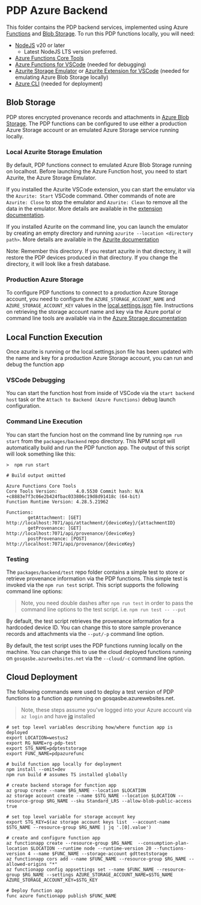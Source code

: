 # PDP Azure Backend

This folder contains the PDP backend services, implemented using Azure
[Functions](https://azure.microsoft.com/en-us/products/functions/) and
[Blob Storage](https://azure.microsoft.com/en-us/products/storage/blobs/).
To run this PDP functions locally, you will need:

* [NodeJS](https://nodejs.org/) v20 or later
  * Latest NodeJS LTS version preferred.
* [Azure Functions Core Tools](https://learn.microsoft.com/en-us/azure/azure-functions/functions-run-local)
* [Azure Functions for VSCode](https://marketplace.visualstudio.com/items?itemName=ms-azuretools.vscode-azurefunctions) (needed for debugging)
* [Azurite Storage Emulator](https://learn.microsoft.com/en-us/azure/storage/common/storage-use-azurite?tabs=npm#install-azurite) or [Azurite Extension for VSCode](https://marketplace.visualstudio.com/items?itemName=Azurite.azurite) (needed for emulating Azure Blob Storage locally)
* [Azure CLI](https://learn.microsoft.com/en-us/cli/azure/install-azure-cli) (needed for deployment)

## Blob Storage

PDP stores encrypted provenance records and attachments in
[Azure Blob Storage](https://azure.microsoft.com/en-us/products/storage/blobs/).
The PDP functions can be configured to use either a production Azure Storage account or
an emulated Azure Storage service running locally.

### Local Azurite Storage Emulation

By default, PDP functions connect to emulated Azure Blob Storage running on localhost.
Before launching the Azure Function host, you need to start Azurite, the Azure Storage Emulator.

If you installed the Azurite VSCode extension, you can start the emulator via the `Azurite: Start`
VSCode command. Other commands of note are `Azurite: Close` to stop the emulator
and `Azurite: Clean` to remove all the data in the emulator. More details are available in the
[extension documentation](https://marketplace.visualstudio.com/items?itemName=Azurite.azurite#visual-studio-code-extension).

If you installed Azurite on the command line, you can launch the emulator by creating
an empty directory and running `azurite --location <directory path>`. More details are
available in the [Azurite documentation](https://learn.microsoft.com/en-us/azure/storage/common/storage-use-azurite?tabs=npm%2Cblob-storage#run-azurite)

Note: Remember this directory. If you restart azurite in that directory, it will restore the
PDP devices produced in that directory. If you change the directory, it will look like a fresh
database.

### Production Azure Storage

To configure PDP functions to connect to a production Azure Storage account,
you need to configure the `AZURE_STORAGE_ACCOUNT_NAME` and `AZURE_STORAGE_ACCOUNT_KEY`
values in the [local.settings.json](packages/backend/local.settings.json) file.
Instructions on retrieving the storage account name and key via the Azure portal or
command line tools are available via in the
[Azure Storage documentation](https://learn.microsoft.com/en-us/azure/storage/common/storage-account-keys-manage?tabs=azure-cli#view-account-access-keys)

## Local Function Execution

Once azurite is running or the local.settings.json file has been updated with the
name and key for a production Azure Storage account, you can run and debug the function app

### VSCode Debugging

You can start the function host from inside of VSCode via the `start backend host` task
or the `Attach to Backend (Azure Functions)` debug launch configuration.

### Command Line Execution

You can start the funcion host on the command line by running `npm run start` from
the `packages/backend` repo directory. This NPM script will automatically build and run
 the PDP function app. The output of this script will look something like this:

```shell
>  npm run start

# Build output omitted

Azure Functions Core Tools
Core Tools Version:       4.0.5530 Commit hash: N/A +c8883e7f3c06e2b424fbac033806c19d8d91418c (64-bit)
Function Runtime Version: 4.28.5.21962

Functions:
        getAttachment: [GET] http://localhost:7071/api/attachment/{deviceKey}/{attachmentID}
        getProvenance: [GET] http://localhost:7071/api/provenance/{deviceKey}
        postProvenance: [POST] http://localhost:7071/api/provenance/{deviceKey}
```

### Testing

The `packages/backend/test` repo folder contains a simple test to store or
retrieve provenance information via the PDP functions. This simple test is
invoked via the `npm run test` script. This script supports the following
command line options:

> Note, you need double dashes after `npm run test` in order to pass the
> command line options to the test script. i.e. `npm run test -- --put`

By default, the test script retrieves the provenance information for a
hardcoded device ID. You can change this to store sample provenance records
and attachments via the `--put/-p` command line option.

By default, the test script uses the PDP functions running locally on the
machine. You can change this to use the cloud deployed functions running
on `gosqasbe.azurewebsites.net` via the `--cloud/-c` command line option.

## Cloud Deployment

The following commands were used to deploy a test version of PDP functions
to a function app running on gosqasbe.azurewebsites.net.

> Note, these steps assume you've logged into your Azure account via `az login` and have [jq](https://jqlang.github.io/jq/) installed

``` shell
# set top level variables describing how/where function app is deployed
export LOCATION=westus2
export RG_NAME=rg-pdp-test
export STG_NAME=pdpteststorage
export FUNC_NAME=pdpazurefunc

# build function app locally for deployment
npm install --omit=dev
npm run build # assumes TS installed globally

# create backend storage for function app
az group create --name $RG_NAME --location $LOCATION
az storage account create --name $STG_NAME --location $LOCATION --resource-group $RG_NAME --sku Standard_LRS --allow-blob-public-access true

# set top level variable for storage account key
export STG_KEY=$(az storage account keys list  --account-name $STG_NAME --resource-group $RG_NAME | jq '.[0].value')

# create and configure function app
az functionapp create --resource-group $RG_NAME  --consumption-plan-location $LOCATION --runtime node --runtime-version 20 --functions-version 4 --name $FUNC_NAME --storage-account gdtteststorage
az functionapp cors add --name $FUNC_NAME --resource-group $RG_NAME --allowed-origins "*"
az functionapp config appsettings set --name $FUNC_NAME --resource-group $RG_NAME --settings AZURE_STORAGE_ACCOUNT_NAME=$STG_NAME AZURE_STORAGE_ACCOUNT_KEY=$STG_KEY

# Deploy function app
func azure functionapp publish $FUNC_NAME
```
